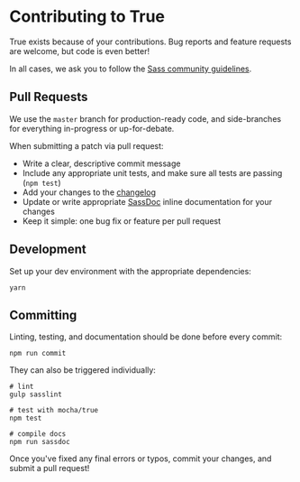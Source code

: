 Contributing to True
====================

True exists because of your contributions.
Bug reports and feature requests are welcome,
but code is even better!

In all cases,
we ask you to follow the
[Sass community guidelines](http://sass-lang.com/community-guidelines).


Pull Requests
-------------

We use the `master` branch for production-ready code,
and side-branches for everything in-progress
or up-for-debate.

When submitting a patch via pull request:

- Write a clear, descriptive commit message
- Include any appropriate unit tests,
  and make sure all tests are passing (`npm test`)
- Add your changes to the [changelog](CHANGELOG.md)
- Update or write appropriate [SassDoc](http://sassdoc.com/)
  inline documentation for your changes
- Keep it simple: one bug fix or feature per pull request


Development
-----------

Set up your dev environment
with the appropriate dependencies:

```
yarn
```


Committing
----------

Linting, testing, and documentation
should be done before every commit:

```
npm run commit
```

They can also be triggered individually:

```
# lint
gulp sasslint

# test with mocha/true
npm test

# compile docs
npm run sassdoc
```

Once you've fixed any final errors or typos,
commit your changes, and submit a pull request!
